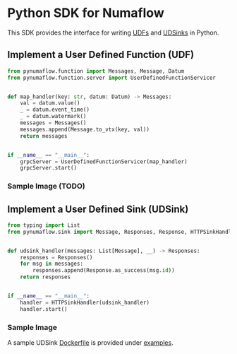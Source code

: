# Python SDK for Numaflow

This SDK provides the interface for writing [UDFs](https://numaproj.github.io/numaflow/user-defined-functions/) 
and [UDSinks](https://numaproj.github.io/numaflow/sinks/user-defined-sinks/) in Python.

## Implement a User Defined Function (UDF)

```python
from pynumaflow.function import Messages, Message, Datum
from pynumaflow.function.server import UserDefinedFunctionServicer


def map_handler(key: str, datum: Datum) -> Messages:
    val = datum.value()
    _ = datum.event_time()
    _ = datum.watermark()
    messages = Messages()
    messages.append(Message.to_vtx(key, val))
    return messages


if __name__ == "__main__":
    grpcServer = UserDefinedFunctionServicer(map_handler)
    grpcServer.start()
```

### Sample Image (TODO)

## Implement a User Defined Sink (UDSink)

```python
from typing import List
from pynumaflow.sink import Message, Responses, Response, HTTPSinkHandler


def udsink_handler(messages: List[Message], __) -> Responses:
    responses = Responses()
    for msg in messages:
        responses.append(Response.as_success(msg.id))
    return responses


if __name__ == "__main__":
    handler = HTTPSinkHandler(udsink_handler)
    handler.start()
```

### Sample Image

A sample UDSink [Dockerfile](examples/sink/simplesink/Dockerfile) is provided 
under [examples](examples/sink/simplesink).
